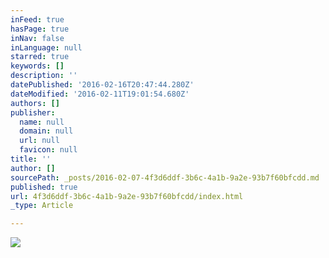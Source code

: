 ```yaml
---
inFeed: true
hasPage: true
inNav: false
inLanguage: null
starred: true
keywords: []
description: ''
datePublished: '2016-02-16T20:47:44.280Z'
dateModified: '2016-02-11T19:01:54.680Z'
authors: []
publisher:
  name: null
  domain: null
  url: null
  favicon: null
title: ''
author: []
sourcePath: _posts/2016-02-07-4f3d6ddf-3b6c-4a1b-9a2e-93b7f60bfcdd.md
published: true
url: 4f3d6ddf-3b6c-4a1b-9a2e-93b7f60bfcdd/index.html
_type: Article

---
```

![](https://the-grid-user-content.s3-us-west-2.amazonaws.com/7e17bb0a-0f81-49ba-8a16-99cf39d7cc20.png)